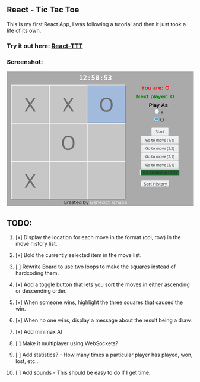## React - Tic Tac Toe

This is my first React App, I was following a tutorial and then it just took a life of its own.

### Try it out here: [React-TTT](https://benedict-tshaba.github.io/react-ttt/ "React Tic Tac Toe")

### Screenshot:
![App Screenshot](./public/Screen.png)

## TODO:
1. [x] Display the location for each move in the format (col, row) in the move history list.

2. [x] Bold the currently selected item in the move list.

3. [ ] Rewrite Board to use two loops to make the squares instead of hardcoding them.

4. [x] Add a toggle button that lets you sort the moves in either ascending or descending order.

5. [x] When someone wins, highlight the three squares that caused the win.

6. [x] When no one wins, display a message about the result being a draw.

7. [x] Add minimax AI

8. [ ] Make it multiplayer using WebSockets?

9. [ ] Add statistics? - How many times a particular player has played, won, lost, etc...

10. [ ] Add sounds - This should be easy to do if I get time.
